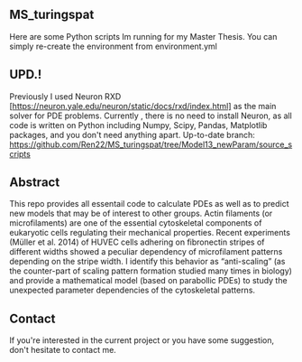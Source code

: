 ## MS_turingspat
Here are some Python scripts Im running for my Master Thesis. You can simply re-create the environment from environment.yml

## UPD.!
Previously I used Neuron RXD [https://neuron.yale.edu/neuron/static/docs/rxd/index.html] as the main solver for PDE problems. Currently , there is no need to install Neuron, as all code is written on Python including Numpy, Scipy, Pandas, Matplotlib packages, and you don't need anything apart.
Up-to-date branch: https://github.com/Ren22/MS_turingspat/tree/Model13_newParam/source_scripts

## Abstract 
This repo provides all essentail code to calculate PDEs as well as to predict new models that may be of interest to other groups.
Actin filaments (or microfilaments) are one of the essential cytoskeletal components of eukaryotic cells regulating their mechanical properties. Recent experiments (Müller et al. 2014) of HUVEC cells adhering on fibronectin stripes of different widths showed a peculiar dependency of microfilament patterns depending on the stripe width. I identify this behavior as “anti-scaling” (as the counter-part of scaling pattern formation studied many times in biology) and provide a mathematical model (based on parabollic PDEs) to study the unexpected parameter dependencies of the cytoskeletal patterns. 

## Contact
If you're interested in the current project or you have some suggestion, don't hesitate to contact me.
